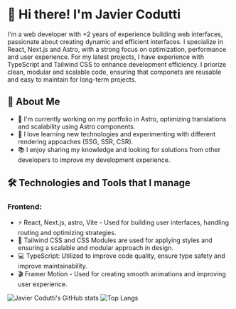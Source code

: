 # 👋 Hi there! I'm Javier Codutti
I'm a web developer with +2 years of experience building web interfaces, passionate about creating dynamic and efficient interfaces. I specialize in React, Next.js and Astro, with a strong focus on optimization, performance and user experience. For my latest projects, I have experience with TypeScript and Tailwind CSS to enhance development efficiency. I priorize clean, modular and scalable code, ensuring that componets are reusable and easy to maintain for long-term projects.

## 🚀 About Me
* 🎯 I'm currently working on my portfolio in Astro, optimizing translations and scalability using Astro components.
* 🔎 I love learning new technologies and experimenting with different rendering appoaches (SSG, SSR, CSR).
* 📚 I enjoy sharing my knowledge and looking for solutions from other developers to improve my development experience.

## 🛠️ Technologies and Tools that I manage
### Frontend:
* ⚡ React, Next.js, astro, Vite - Used for building user interfaces, handling routing and optimizing strategies.
* 🎨 Tailwind CSS and CSS Modules are used for applying styles and ensuring a scalable and modular approach in design.
* 💻 TypeScript: Utilized to improve code quality, ensure type safety and improve maintainability.
* 🎬 Framer Motion - Used for creating smooth animations and improving user experience.

![Javier Codutti's GitHub stats](https://github-readme-stats.vercel.app/api?username=javicod92&show_icons=true&theme=merko)
![Top Langs](https://github-readme-stats.vercel.app/api/top-langs/?username=javicod92&layout=compact&theme=merko&show_icons=true)

<!--
**javicod92/javicod92** is a ✨ _special_ ✨ repository because its `README.md` (this file) appears on your GitHub profile.

Here are some ideas to get you started:

- 🔭 I’m currently working on ...
- 🌱 I’m currently learning ...
- 👯 I’m looking to collaborate on ...
- 🤔 I’m looking for help with ...
- 💬 Ask me about ...
- 📫 How to reach me: ...
- 😄 Pronouns: ...
- ⚡ Fun fact: ...
-->
